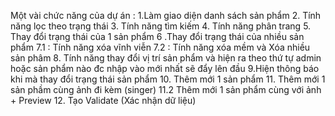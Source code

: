 Một vài chức năng của dự án :
  1.Làm giao diện danh sách sản phẩm
  2. Tính năng lọc theo trạng thái
  3. Tính năng tìm kiếm 
  4. Tính năng phân trang
  5. Thay đổi trạng thái của 1 sản phẩm 
  6 .Thay đổi trạng thái của nhiều sản phẩm
  7.1 : Tính năng xóa vĩnh viễn 
  7.2 : Tính năng xóa mềm và Xóa nhiều sản phâm
  8. Tính năng thay đổi vị trí sản phẩm và hiện ra theo thứ tự admin hoặc sản phẩm nào đc nhập vào mới nhất sẽ đẩy lên đầu
  9.Hiện thông báo khi mà thay đổi trạng thái sản phẩm
  10. Thêm mới 1 sản phẩm 
  11. Thêm mới 1 sản phầm cùng ảnh đi kèm (singer)
  11.2 Thêm mới 1 sản phẩm cùng với ảnh  + Preview
  12. Tạo Validate (Xác nhận dữ liệu)
